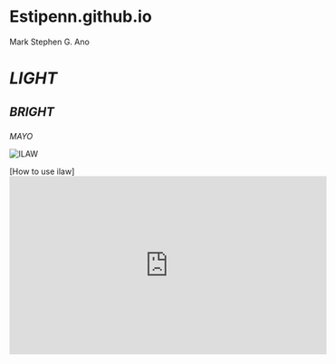 # Estipenn.github.io
Mark Stephen G. Ano
# *LIGHT*
## *BRIGHT*
###

*MAYO*

![ILAW](https://bohollocal.ph/cdn/shop/products/ilawatbp4_1_2048x.jpg?v=1589982504)



[How to use ilaw] <iframe width="560" height="315" src="https://www.youtube.com/embed/IXxZRZxafEQ?si=Ry7XDxZ5SI8gdtpQ" title="YouTube video player" frameborder="0" allow="accelerometer; autoplay; clipboard-write; encrypted-media; gyroscope; picture-in-picture; web-share" allowfullscreen></iframe>
